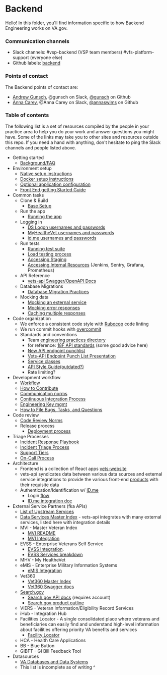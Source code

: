 # Backend 
Hello! In this folder, you'll find information specific to how Backend Engineering works on VA.gov. 

### Communication channels
- Slack channels: #vsp-backend (VSP team members) #vfs-platform-support (everyone else)
- Github labels: [backend]()

### Points of contact
The Backend points of contact are:  
- [Andrew Gunsch](), @gunsch on Slack, [@gunsch](https://github.com/gunsch) on Github
- [Anna Carey](), @Anna Carey on Slack, [@annaswims](https://github.com/annaswims) on Github

### Table of contents
The following list is a set of resources compiled by the people in your practice area to help you do your work and answer questions you might have. Some of the links may take you to other sites and resources outside this repo. If you need a hand with anything, don't hesitate to ping the Slack channels and people listed above.
- Getting started
    - [Background/FAQ](https://github.com/department-of-veterans-affairs/va.gov-team/blob/master/platform/engineering/backend/engineeringonboarding.md#backgroundfaq) 
- Environment setup
    - [Native setup instructions](https://github.com/department-of-veterans-affairs/vets-api/blob/master/docs/setup/native.md)
    - [Docker setup instructions](https://github.com/department-of-veterans-affairs/vets-api#base-setup)
    - [Optional application configuration](https://github.com/department-of-veterans-affairs/vets-api#optional-application-configuration)
    - [Front End getting Started Guide](https://department-of-veterans-affairs.github.io/veteran-facing-services-tools/getting-started/)
- Common tasks
    - Clone & Build
        - [Base Setup](https://github.com/department-of-veterans-affairs/vets-api#base-setup)
    - Run the app
        - [Running the app](https://github.com/department-of-veterans-affairs/vets-api#running-the-app)
   - Logging in 
        -   [DS Logon usernames and passwords]()
        - [MyHealtheVet usernames and passwords]()
        - [id.me usernames and passwords](https://github.com/department-of-veterans-affairs/va.gov-team-sensitive/blob/master/Administrative/mvi-staging-users.csv)
    - Run tests
        - [Running test suite](https://github.com/department-of-veterans-affairs/vets-api#running-tests)
        - [Load testing process](https://github.com/department-of-veterans-affairs/va.gov-team/tree/master/platform/quality-assurance/load-testing)
        - [Accessing Staging](https://github.com/department-of-veterans-affairs/va.gov-team-sensitive/blob/master/Administrative/accessing-staging.md)
        - [Accessing Internal Resources](https://github.com/department-of-veterans-affairs/va.gov-team/blob/master/platform/engineering/internal-tools.md) (Jenkins, Sentry, Grafana, Prometheus)
    -  API Reference
        - [vets-api Swagger/OpenAPI Docs](https://department-of-veterans-affairs.github.io/va-digital-services-platform-docs/api-reference/#/) 
    - Database Migrations
        - [Database Migration Practices](https://github.com/department-of-veterans-affairs/va.gov-team/blob/master/platform/engineering/backend/database-migrations.md)
    - Mocking data
        - [Mocking an external service](https://github.com/department-of-veterans-affairs/vets-api/blob/master/docs/setup/betamocks.md#mocking-a-service)
        - [Mocking error responses](https://github.com/department-of-veterans-affairs/vets-api/blob/master/docs/setup/betamocks.md#mocking-error-responses)
        - [Caching multiple responses](https://github.com/department-of-veterans-affairs/vets-api/blob/master/docs/setup/betamocks.md#caching-mulitple-responses)
- Code organization
    - We enforce a consistent code style with [Rubocop](https://github.com/department-of-veterans-affairs/vets-api/blob/master/.rubocop.yml) code linting
    - We run commit hooks with [overcommit](https://github.com/department-of-veterans-affairs/vets-api/tree/master/.git-hooks/pre_commit)
    - Standards and conventions
        - Team [engineering practices directory](https://github.com/department-of-veterans-affairs/va.gov-team/tree/master/platform/engineering)
        - for reference: [18F API standards](https://github.com/18F/api-standards) (some good advice here)
        - [New API endpoint punchlist](https://github.com/department-of-veterans-affairs/va.gov-team/blob/master/platform/engineering/backend/vets-api-endpoint-punch-list.md)
        - [Vets-API Endpoint Punch List Presentation]()
        - [Service classes](https://github.com/department-of-veterans-affairs/vets-api#how-to-contribute)
        - [API Style Guide(outdated?)]()
        - Rate limiting?
- Development workflow
    - [Workflow](https://github.com/department-of-veterans-affairs/vets.gov-team/blob/master/Administrative/how-to-track-specific-work-items.md)
    - [How to Contribute](https://github.com/department-of-veterans-affairs/vets-api#how-to-contribute)
    - [Communication norms](https://github.com/department-of-veterans-affairs/vets-external-teams/blob/master/Norms/norms-communication.md)
    - [Continuous Integration Process](https://github.com/department-of-veterans-affairs/vets.gov-team/blob/master/Practice%20Areas/Engineering/Continuous%20Integration%20Process.md)
    - [Engineering Key mgmt](https://github.com/department-of-veterans-affairs/vets.gov-team/blob/master/Practice%20Areas/Engineering/Key%20Management.md)
    - [How to File Bugs, Tasks, and Questions](https://github.com/department-of-veterans-affairs/vets.gov-team/blob/master/Administrative/How%20to%20File%20Bugs%20Tasks%20and%20Questions.md)
- Code review
    - [Code Review Norms](https://github.com/department-of-veterans-affairs/vets.gov-team/blob/master/Practice%20Areas/Engineering/Code%20Review%20Norms.md)
    - Release process
        - [Deployment process](https://github.com/department-of-veterans-affairs/vets.gov-team/blob/master/Practice%20Areas/Engineering/Deployment%20Process.md)
- Triage Processes
	- [Incident Response Playbook](https://github.com/department-of-veterans-affairs/devops/blob/master/docs/Incident%20Response%20Playbook.md)
	- [Incident Triage Process](https://github.com/department-of-veterans-affairs/va.gov-team/tree/master/platform/triage)
	- [Support Tiers](https://github.com/department-of-veterans-affairs/va.gov-team/blob/master/teams/vsp/teams/triage/support-tiers.md)
	- [On-Call Process](https://github.com/department-of-veterans-affairs/va.gov-team/blob/master/teams/vsp/teams/triage/on-call-process.md)
- Architecture
    - Frontend is a collection of React apps [vets-website](https://github.com/department-of-veterans-affairs/vets-website)
    - vets-api syndicates data between various data sources and external service integrations to provide the various front-end [products](https://github.com/department-of-veterans-affairs/vets.gov-team/tree/master/Products#products) with their requisite data
    - Authentication/Identification w/ [ID.me](http://id.me/)
        - Login [flow](https://github.com/department-of-veterans-affairs/va.gov-team/tree/master/products/identity-personalization/login/reference-documents/auth)
        - [ID.me integration doc](https://github.com/department-of-veterans-affairs/devops/blob/master/docs/External%20Service%20Integrations/ID.me.md)
- External Service Partners (fka APIs)
	- [List of Upstream Services](https://github.com/department-of-veterans-affairs/va.gov-team/blob/master/platform/triage/upstream-services.md)
    - [Data Services Master Index](https://github.com/department-of-veterans-affairs/vets.gov-team/tree/master/Practice%20Areas/Engineering/Data) - vets-api integrates with many external services, listed here with integration details
    - MVI - Master Veteran Index
        - [MVI README](https://github.com/department-of-veterans-affairs/vets.gov-team/tree/master/Practice%20Areas/Engineering/Data/Data-Services/MVI)
        - [MVI Integration](https://github.com/department-of-veterans-affairs/vets.gov-team/tree/master/Products/Identity/Login/MVI%20Integration)
    - EVSS - Enterprise Veterans Self Service
        - [EVSS Integration](https://github.com/department-of-veterans-affairs/vets.gov-team/blob/master/Products/Platform/EVSS%20Integration/README.md). 
        - [EVSS Services breakdown](https://github.com/department-of-veterans-affairs/vets.gov-team/tree/master/Practice%20Areas/Engineering/Data/Data-Services/EVSS)
    - MHV - My HealtheVet
    - eMIS - Enterprise Military Information Systems
        - [eMIS Integration](https://github.com/department-of-veterans-affairs/vets.gov-team/tree/master/Products/Global/SiP-Prefill/Prefill/eMIS_Integration)
    - Vet360
        - [Vet360 Master Index](https://github.com/department-of-veterans-affairs/vets.gov-team/tree/master/Practice%20Areas/Engineering/Data/Data-Services/Vet360)
        - [Vet360 Swagger docs](https://github.com/department-of-veterans-affairs/vets.gov-team/blob/master/Practice%20Areas/Engineering/Data/Data-Services/Vet360/Swagger/README.md)
    - [Search.gov](http://search.gov/)
        - [Search.gov API docs](https://search.usa.gov/sites/7378) (requires account)
        - [Search.gov product outline](https://github.com/department-of-veterans-affairs/va.gov-team/tree/master/products/global/search)
    - VIERS - Veteran Information/Eligibility Record Services
    - iHub - Integration Hub
    - Facilities Locator - A single consolidated place where veterans and beneficiaries can easily find and understand high-level information about facilities offering priority VA benefits and services 
		- [Facility Locator](https://github.com/department-of-veterans-affairs/va.gov-team/tree/master/products/facilities/facility-locator/product)
    - HCA - Health Care Applications
    - BB - Blue Button
    - GIBFT - GI Bill Feedback Tool
- Datasources
    - [VA Databases and Data Systems](https://github.com/department-of-veterans-affairs/vets.gov-team/tree/master/Practice%20Areas/Engineering/Data/Databases)
    - This list is incomplete as of writing ^
